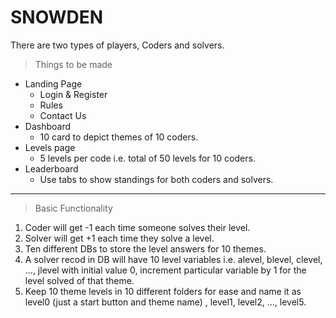 # SNOWDEN
There are two types of players, Coders and solvers.

>Things to be made
- Landing Page
  - Login & Register
  - Rules
  - Contact Us
- Dashboard
  - 10 card to depict themes of 10 coders.
- Levels page
  - 5 levels per code i.e. total of 50 levels for 10 coders.
- Leaderboard
  - Use tabs to show standings for both coders and solvers.

---
> Basic Functionality 
1. Coder will get -1 each time someone solves their level.
2. Solver will get +1 each time they solve a level.
3. Ten different DBs to store the level answers for 10 themes.
4. A solver recod in DB will have 10 level variables i.e. alevel, blevel, clevel, ..., jlevel with initial value 0, increment particular variable by 1 for the level solved of that theme.
5. Keep 10 theme levels in 10 different folders for ease and name it as level0 (just a start button and theme name) , level1, level2, ..., level5.